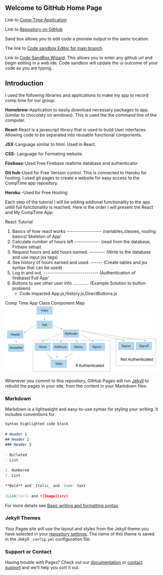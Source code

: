 ## Welcome to GitHub Home Page

Link to [Comp Time Application](https://comptimeapp.herokuapp.com/)

Link to [Repository on GitHub](https://github.com/korechia/CompTimeApp/) 

Sand box allows you to edit code a preview output in the same location.

The link to [Code sandbox Editor for main branch](https://codesandbox.io/s/github/korechia/CompTimeApp/?file=/src/App.js)


Link to [Code SandBox Wizard](https://codesandbox.io/s/github). This allows you to enter any github url and begin editing in a web ide.
Code sandbox will update the ui outcome of your code as you are typing.


## Introduction
I used the following libraries and applications to make my app to record comp time for our group:

**Homebrew**-Application to easily download necessary packages to app. (similar to chocolaty on windows). This is used the the command line of the computer.

**React**-React is a javascript library that is used to build User interfaces. Allowing code to be separated into reusable functional components.

**JSX**-Language similar to html. Used in React.

**CSS**- Language for Formating website.

**Firebase**-Used Free Firebase realtime database and authenticator

**Git hub**-Used for Free Version control. This is connected to Heroku for hosting. I used git pages to create a website for easy access to the CompTime app repository.

**Heroku** -Used for Free Hosting 


Each step of the tutorial I will be adding addional functionality to the app untill full functionality is reached.
Here is the order I will present the React and My CompTime App:

React Tutorial
  1. Basics of how react works ------------------ (variables,classes, routing basics)'Skeleton of App'
  2. Calculate number of hours left ------------- (read from the database, Firbase setup)
  3. Request hours and add hours earned. -------- (Write to the database and use input jsx tags)
  4. See history of hours earned and used. ------ (Create tables and jsx syntax that can be used)
  5. Log in and out. ---------------------------- (Authentication of firebase)'Full App' 
  6. Buttons to see other user info ............. (Example Solution to button problem)
      - Code impacted App.js,History.js,DirectButtons.js

Comp Time App Class Component Map
![CompTimeApplicationMap](CompTimeApplicationMap.png)



Whenever you commit to this repository, GitHub Pages will run [Jekyll](https://jekyllrb.com/) to rebuild the pages in your site, from the content in your Markdown files.

### Markdown

Markdown is a lightweight and easy-to-use syntax for styling your writing. It includes conventions for

```markdown
Syntax highlighted code block

# Header 1
## Header 2
### Header 3

- Bulleted
- List

1. Numbered
2. List

**Bold** and _Italic_ and `Code` text

[Link](url) and ![Image](src)
```

For more details see [Basic writing and formatting syntax](https://docs.github.com/en/github/writing-on-github/getting-started-with-writing-and-formatting-on-github/basic-writing-and-formatting-syntax).

### Jekyll Themes

Your Pages site will use the layout and styles from the Jekyll theme you have selected in your [repository settings](https://github.com/korechia/CompTimeApp/settings/pages). The name of this theme is saved in the Jekyll `_config.yml` configuration file.

### Support or Contact

Having trouble with Pages? Check out our [documentation](https://docs.github.com/categories/github-pages-basics/) or [contact support](https://support.github.com/contact) and we’ll help you sort it out.
